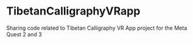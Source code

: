 # TibetanCalligraphyVRapp
Sharing code related to Tibetan Calligraphy VR App project for the Meta Quest 2 and 3
